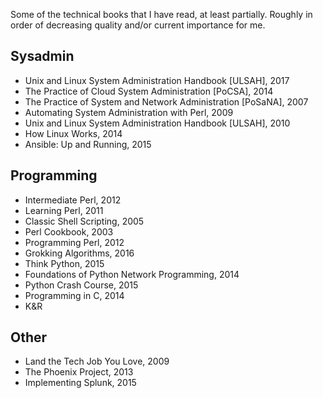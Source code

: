 Some of the technical books that I have read, at least partially. Roughly in order of decreasing quality and/or current importance for me.

Sysadmin
--------

* Unix and Linux System Administration Handbook [ULSAH], 2017
* The Practice of Cloud System Administration [PoCSA], 2014
* The Practice of System and Network Administration [PoSaNA], 2007
* Automating System Administration with Perl, 2009
* Unix and Linux System Administration Handbook [ULSAH], 2010
* How Linux Works, 2014
* Ansible: Up and Running, 2015

Programming
-----------

* Intermediate Perl, 2012
* Learning Perl, 2011
* Classic Shell Scripting, 2005
* Perl Cookbook, 2003
* Programming Perl, 2012
* Grokking Algorithms, 2016
* Think Python, 2015
* Foundations of Python Network Programming, 2014
* Python Crash Course, 2015
* Programming in C, 2014
* K&R

Other
-----

* Land the Tech Job You Love, 2009
* The Phoenix Project, 2013
* Implementing Splunk, 2015
